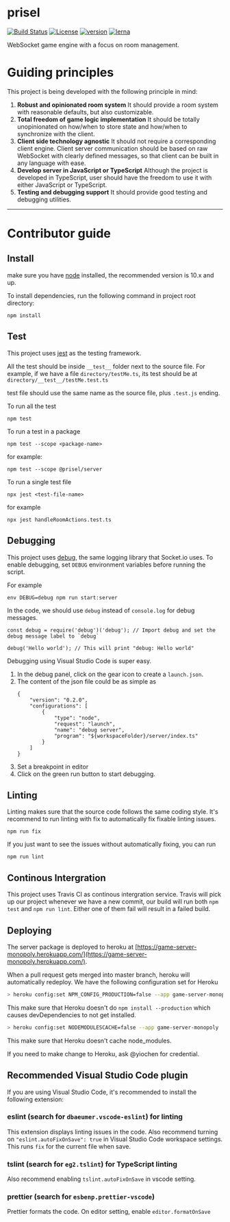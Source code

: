 # prisel

[![Build Status](https://travis-ci.org/SeawolvesAtCali/prisel.svg?branch=master)](https://travis-ci.org/SeawolvesAtCali/prisel)
[![License](https://img.shields.io/npm/l/@prisel/server.svg)](https://www.npmjs.com/package/@prisel/server)
[![version](https://img.shields.io/npm/v/@prisel/server.svg)](https://www.npmjs.com/package/@prisel/server)
[![lerna](https://img.shields.io/badge/maintained%20with-lerna-cc00ff.svg)](https://lernajs.io/)

WebSocket game engine with a focus on room management.

# Guiding principles

This project is being developed with the following principle in mind:

1. **Robust and opinionated room system** It should provide a room system with reasonable defaults,
   but also customizable.
2. **Total freedom of game logic implementation** It should be totally unopinionated on how/when to
   store state and how/when to synchronize with the client.
3. **Client side technology agnostic** It should not require a corresponding client engine. Client
   server communication should be based on raw WebSocket with clearly defined messages, so that
   client can be built in any language with ease.
4. **Develop server in JavaScript or TypeScript** Although the project is developed in TypeScript,
   user should have the freedom to use it with either JavaScript or TypeScript.
5. **Testing and debugging support** It should provide good testing and debugging utilities.

---

# Contributor guide

## Install

make sure you have [node](https://nodejs.org/en/) installed, the recommended version is 10.x and up.

To install dependencies, run the following command in project root directory:

```
npm install
```

## Test

This project uses [jest](https://facebook.github.io/jest/) as the testing framework.

All the test should be inside `__test__` folder next to the source file. For example, if we have a
file `directory/testMe.ts`, its test should be at `directory/__test__/testMe.test.ts`

test file should use the same name as the source file, plus `.test.js` ending.

To run all the test

```
npm test
```

To run a test in a package

```
npm test --scope <package-name>
```

for example:

```
npm test --scope @prisel/server
```

To run a single test file

```
npx jest <test-file-name>
```

for example

```
npx jest handleRoomActions.test.ts
```

## Debugging

This project uses [debug](https://github.com/visionmedia/debug), the same logging library that
Socket.io uses. To enable debugging, set `DEBUG` environment variables before running the script.

For example

```
env DEBUG=debug npm run start:server
```

In the code, we should use `debug` instead of `console.log` for debug messages.

```
const debug = require('debug')('debug'); // Import debug and set the debug message label to `debug`

debug('Hello world'); // This will print "debug: Hello world"
```

Debugging using Visual Studio Code is super easy.

1.  In the debug panel, click on the gear icon to create a `launch.json`.
2.  The content of the json file could be as simple as
    ```
    {
        "version": "0.2.0",
        "configurations": [
            {
                "type": "node",
                "request": "launch",
                "name": "debug server",
                "program": "${workspaceFolder}/server/index.ts"
            }
        ]
    }
    ```
3.  Set a breakpoint in editor
4.  Click on the green run button to start debugging.

## Linting

Linting makes sure that the source code follows the same coding style. It's recommend to run linting
with fix to automatically fix fixable linting issues.

```
npm run fix
```

If you just want to see the issues without automatically fixing, you can run

```
npm run lint
```

## Continous Intergration

This project uses Travis CI as continous intergration service. Travis will pick up our project
whenever we have a new commit, our build will run both `npm test` and `npm run lint`. Either one of
them fail will result in a failed build.

## Deploying

The server package is deployed to heroku at
[https://game-server-monopoly.herokuapp.com/](https://game-server-monopoly.herokuapp.com/).

When a pull request gets merged into master branch, heroku will automatically redeploy. We have the
following configuration set for Heroku

```bash
> heroku config:set NPM_CONFIG_PRODUCTION=false --app game-server-monopoly
```

This make sure that Heroku doesn't do `npm install --production` which causes devDependencies to not
get installed.

```bash
> heroku config:set NODEMODULESCACHE=false --app game-server-monopoly
```

This make sure that Heroku doesn't cache node_modules.

If you need to make change to Heroku, ask @yiochen for credential.

## Recommended Visual Studio Code plugin

If you are using Visual Studio Code, it's recommended to install the following extension:

### eslint (search for `dbaeumer.vscode-eslint`) for linting

This extension displays linting issues in the code. Also recommend turning on
`"eslint.autoFixOnSave": true` in Visual Studio Code workspace settings. This runs `fix` for the
current file when save.

### tslint (search for `eg2.tslint`) for TypeScript linting

Also recommend enabling `tslint.autoFixOnSave` in vscode setting.

### prettier (search for `esbenp.prettier-vscode`)

Prettier formats the code. On editor setting, enable `editor.formatOnSave`

